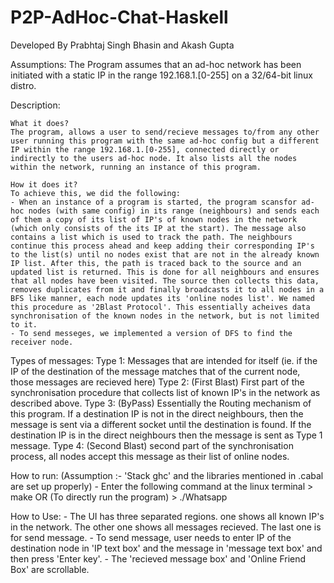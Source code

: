 # P2P-AdHoc-Chat-Haskell
Developed By Prabhtaj Singh Bhasin and Akash Gupta 

Assumptions:
	The Program assumes that an ad-hoc network has been initiated with a static IP in the range 192.168.1.[0-255] on a 32/64-bit linux distro.

Description:

	What it does?
	The program, allows a user to send/recieve messages to/from any other user running this program with the same ad-hoc config but a different IP within the range 192.168.1.[0-255], connected directly or indirectly to the users ad-hoc node. It also lists all the nodes within the network, running an instance of this program.

	How it does it?
	To achieve this, we did the following:
	- When an instance of a program is started, the program scansfor ad-hoc nodes (with same config) in its range (neighbours) and sends each of them a copy of its list of IP's of known nodes in the network (which only consists of the its IP at the start). The message also contains a list which is used to track the path. The neighbours continue this process ahead and keep adding their corresponding IP's to the list(s) until no nodes exist that are not in the already known IP list. After this, the path is traced back to the source and an updated list is returned. This is done for all neighbours and ensures that all nodes have been visited. The source then collects this data, removes duplicates from it and finally broadcasts it to all nodes in a BFS like manner, each node updates its 'online nodes list'. We named this procedure as '2Blast Protocol'. This essentially acheives data synchronisation of the known nodes in the network, but is not limited to it.
	- To send messeges, we implemented a version of DFS to find the receiver node.

Types of messages:
      Type 1: Messages that are intended for itself (ie. if the IP of the destination of the message matches that of the current node, those messages are recieved here)
      Type 2: (First Blast) First part of the synchronisation procedure that collects list of known IP's in the network as described above.
      Type 3: (ByPass) Essentially the Routing mechanism of this program. If a destination IP is not in the direct neighbours, then the message is sent via a different socket until the destination is found. If the destination IP is in the direct neighbours then the message is sent as Type 1 message.
      Type 4: (Second Blast) second part of the synchronisation process, all nodes accept this message as their list of online nodes.
     
How to run:
    (Assumption :- 'Stack ghc' and the libraries mentioned in .cabal are set up properly)
    - Enter the following command at the linux terminal
      > make
      OR
      (To directly run the program)
      > ./Whatsapp

How to Use:
    - The UI has three separated regions. one shows all known IP's in the network. The other one shows all messages recieved. The last one is for send message.
    - To send message, user needs to enter IP of the destination node in 'IP text box' and the message in 'message text box' and then press 'Enter key'.
    - The 'recieved message box' and 'Online Friend Box' are scrollable.
      

